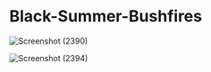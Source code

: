 # Black-Summer-Bushfires

![Screenshot (2390)](https://github.com/srahabib/Black-Summer-Bushfires/assets/74494201/916879ba-10ec-4388-b20c-bebbf3bc3c81)


![Screenshot (2394)](https://github.com/srahabib/Black-Summer-Bushfires/assets/74494201/4261e85f-a59f-472c-aebe-b79d53fd0cbb)







